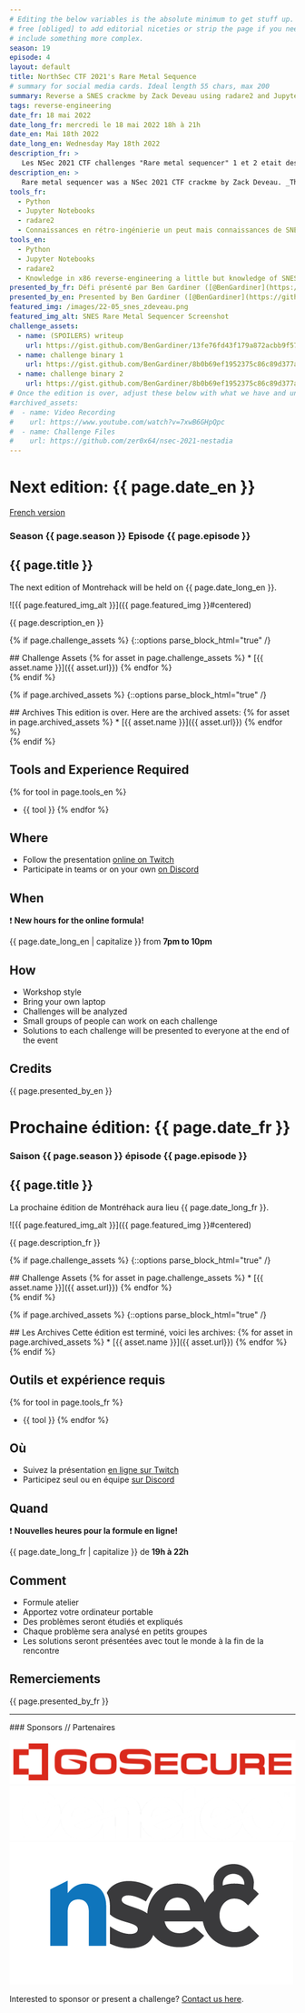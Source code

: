 ```yaml
---
# Editing the below variables is the absolute minimum to get stuff up. Feel
# free [obliged] to add editorial niceties or strip the page if you need to
# include something more complex.
season: 19
episode: 4
layout: default
title: NorthSec CTF 2021's Rare Metal Sequence
# summary for social media cards. Ideal length 55 chars, max 200
summary: Reverse a SNES crackme by Zack Deveau using radare2 and Jupyter Notebooks
tags: reverse-engineering
date_fr: 18 mai 2022
date_long_fr: mercredi le 18 mai 2022 18h à 21h
date_en: Mai 18th 2022
date_long_en: Wednesday May 18th 2022
description_fr: >
   Les NSec 2021 CTF challenges "Rare metal sequencer" 1 et 2 etait des crackme par Zack Deveau. Zack a crée les challenge pour le Super Nintendo Entertainment System (SNES) et let participants devaient le reverser pour trouver les entrées du joypad qui vas le débloquer. Nous alons etudié comment utiliser radare2 pour le reverser en deux directions: en l'avant et en l'arrière. Aussi en prime nous allons montrer comment on peut fair le 2022 Nsec warmup challenge logically bonus flag.
description_en: >
   Rare metal sequencer was a NSec 2021 CTF crackme by Zack Deveau. _This crackme_ runs on a Super Nintendo Entertainment System (SNES) and the required input is a sequence of SNES controller inputs. We will use radare2 to understand how the rare metal sequencers (levels 1 and 2) work. We will demonstrate the rerversing process with radare2 both forwards and backwards. As a bonus we will also do a bonus solve of the 2022 NSec warmup challenge logically bonus flag.
tools_fr:
  - Python
  - Jupyter Notebooks
  - radare2
  - Connaissances en rétro-ingénierie un peut mais connaissances de SNES assembleur n'est pas nécessaire
tools_en:
  - Python
  - Jupyter Notebooks
  - radare2
  - Knowledge in x86 reverse-engineering a little but knowledge of SNES assembly is not necessary
presented_by_fr: Défi présenté par Ben Gardiner ([@BenGardiner](https://github.com/BenGardiner)). Créé par Zack Deveau pour [NorthSec 2021](https://nsec.io/) ([@NorthSec_io](https://twitter.com/northsec_io)).
presented_by_en: Presented by Ben Gardiner ([@BenGardiner](https://github.com/BenGardiner)). Made by Zack Deveau for [NorthSec 2021](https://nsec.io/) ([@NorthSec_io](https://twitter.com/northsec_io)).
featured_img: /images/22-05_snes_zdeveau.png
featured_img_alt: SNES Rare Metal Sequencer Screenshot
challenge_assets:
  - name: (SPOILERS) writeup
    url: https://gist.github.com/BenGardiner/13fe76fd43f179a872acbb9f5729eb2c
  - name: challenge binary 1
    url: https://gist.github.com/BenGardiner/8b0b69ef1952375c86c89d377a4f8319#file-sequence_1-smc
  - name: challenge binary 2
    url: https://gist.github.com/BenGardiner/8b0b69ef1952375c86c89d377a4f8319#file-sequence_2-smc
# Once the edition is over, adjust these below with what we have and uncomment
#archived_assets:
#  - name: Video Recording
#    url: https://www.youtube.com/watch?v=7xwB6GHpQpc
#  - name: Challenge Files
#    url: https://github.com/zer0x64/nsec-2021-nestadia
---
```


# Next edition: {{ page.date_en }}
[French version](#french)

### Season {{ page.season }} Episode {{ page.episode }}

## {{ page.title }}

The next edition of Montrehack will be held on {{ page.date_long_en }}.

![{{ page.featured_img_alt }}]({{ page.featured_img }}#centered)

{{ page.description_en }}

{% if page.challenge_assets %}
{::options parse_block_html="true" /}
<div class="assets">
## Challenge Assets
{% for asset in page.challenge_assets %}
* [{{ asset.name }}]({{ asset.url}})
{% endfor %}
</div>
{% endif %}

{% if page.archived_assets %}
{::options parse_block_html="true" /}
<div class="archives">
## Archives
This edition is over. Here are the archived assets:
{% for asset in page.archived_assets %}
* [{{ asset.name }}]({{ asset.url}})
{% endfor %}
</div>
{% endif %}

## Tools and Experience Required

{% for tool in page.tools_en %}
* {{ tool }}
{% endfor %}

## Where

* Follow the presentation [online on Twitch](https://twitch.tv/montrehack/)
* Participate in teams or on your own [on Discord](https://discord.gg/4qfFwPX)

## When

:heavy_exclamation_mark: **New hours for the online formula!**

{{ page.date_long_en | capitalize }} from **7pm to 10pm**

## How

* Workshop style
* Bring your own laptop
* Challenges will be analyzed
* Small groups of people can work on each challenge
* Solutions to each challenge will be presented to everyone at the end of the event

## Credits

{{ page.presented_by_en }}

<a id="french"></a>

# Prochaine édition: {{ page.date_fr }}

### Saison {{ page.season }} épisode {{ page.episode }}

## {{ page.title }}

La prochaine édition de Montréhack aura lieu {{ page.date_long_fr }}.

![{{ page.featured_img_alt }}]({{ page.featured_img }}#centered)

{{ page.description_fr }}

{% if page.challenge_assets %}
{::options parse_block_html="true" /}
<div class="assets">
## Challenge Assets
{% for asset in page.challenge_assets %}
* [{{ asset.name }}]({{ asset.url}})
{% endfor %}
</div>
{% endif %}

{% if page.archived_assets %}
{::options parse_block_html="true" /}
<div class="archives">
## Les Archives
Cette édition est terminé, voici les archives:
{% for asset in page.archived_assets %}
* [{{ asset.name }}]({{ asset.url}})
{% endfor %}
</div>
{% endif %}

## Outils et expérience requis

{% for tool in page.tools_fr %}
* {{ tool }}
{% endfor %}

## Où

* Suivez la présentation [en ligne sur Twitch](https://twitch.tv/montrehack/)
* Participez seul ou en équipe [sur Discord](https://discord.gg/4qfFwPX)

## Quand

:heavy_exclamation_mark: **Nouvelles heures pour la formule en ligne!**

{{ page.date_long_fr | capitalize }} de **19h à 22h**

## Comment

* Formule atelier
* Apportez votre ordinateur portable
* Des problèmes seront étudiés et expliqués
* Chaque problème sera analysé en petits groupes
* Les solutions seront présentées avec tout le monde à la fin de la rencontre

## Remerciements

{{ page.presented_by_fr }}

<hr/>
### Sponsors // Partenaires


[![GoSecure](/images/sponsor_gosecure.png)](https://gosecure.net/)
[![Genetec](/images/sponsor_genetec.png)](https://www.genetec.com/)
[![NorthSec](/images/nsec_logo.png)](https://nsec.io/)

Interested to sponsor or present a challenge? [Contact us here](https://docs.google.com/forms/d/e/1FAIpQLSecc0vfe3pIwMJjIBCYW4G43ZwtagwVESu_qHKnglnBc3R3ww/viewform?usp=sf_link).

